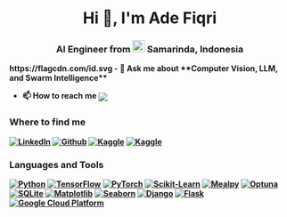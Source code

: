 <h1 align="center">Hi 👋, I'm Ade Fiqri</h1>
<h3 align="center">AI Engineer from <img src="https://flagcdn.com/id.svg" alt="Indonesia" width="22"/> <b>Samarinda, Indonesia<b></h3>
https://flagcdn.com/id.svg
- 💬 Ask me about **Computer Vision, LLM, and Swarm Intelligence**

- 📫 How to reach me <a href="mailto:adefiqri5@gmail.com"><img src="https://img.shields.io/badge/Gmail-adefiqri-grey?style=flat-square&labelColor=EA4335&logo=gmail&logoColor=white" align="center"/></a>

<h3 align="left">Where to find me</h3>
<p>
  <a href="https://www.linkedin.com/in/ade-fiqri-80620014b" target="_blank"><img alt="LinkedIn" src="https://img.shields.io/badge/linkedin-%230077B5.svg?&style=for-the-badge&logo=linkedin&logoColor=white"/></a>
  <a href="https://github.com/adefiqri12" target="_blank"><img alt="Github" src="https://img.shields.io/badge/GitHub-%2312100E.svg?&style=for-the-badge&logo=Github&logoColor=white"/></a>
  <a href="https://www.kaggle.com/adefiqri12" target="_blank"><img alt="Kaggle" src="https://img.shields.io/badge/Kaggle-20BEFF?style=for-the-badge&logo=kaggle&logoColor=white"/></a>
  <a href="https://scholar.google.com/citations?user=dPpY9jcAAAAJ&hl" target="_blank"><img alt="Kaggle" src="https://img.shields.io/badge/Google&ensp;Scholar-4285F4?style=for-the-badge&logo=googlescholar&logoColor=white"/></a>
</p>

<h3 align="left">Languages and Tools</h3>
<p>
  <a href="https://www.python.org/" target="_blank"><img src="https://img.shields.io/badge/Python-3776AB?style=for-the-badge&logo=python&logoColor=white" alt="Python"></a>
  <a href="https://www.tensorflow.org/" target="_blank"><img src="https://img.shields.io/badge/TensorFlow-FF6F00?style=for-the-badge&logo=tensorflow&logoColor=white" alt="TensorFlow"></a>
  <a href="https://pytorch.org/" target="_blank"><img src="https://img.shields.io/badge/PyTorch-EE4C2C?style=for-the-badge&logo=pytorch&logoColor=white" alt="PyTorch"></a>
  <a href="https://scikit-learn.org/" target="_blank"><img src="https://img.shields.io/badge/scikit--learn-F7931E?style=for-the-badge&logo=scikit-learn&logoColor=white" alt="Scikit-Learn"></a>
  <a href="https://mealpy.readthedocs.io/" target="_blank"><img src="https://img.shields.io/badge/Mealpy-3776AB?style=for-the-badge&logo=python&logoColor=white" alt="Mealpy"></a>
  <a href="https://optuna.org/" target="_blank"><img src="https://img.shields.io/badge/Optuna-2783AF?style=for-the-badge&logo=python&logoColor=white" alt="Optuna"></a>
  <a href="https://www.sqlite.org/" target="_blank"><img src="https://img.shields.io/badge/SQLite-003B57?style=for-the-badge&logo=sqlite&logoColor=white" alt="SQLite"></a>
  <a href="https://matplotlib.org/" target="_blank"><img src="https://img.shields.io/badge/Matplotlib-11557C?style=for-the-badge&logo=python&logoColor=white" alt="Matplotlib"></a>
  <a href="https://seaborn.pydata.org/" target="_blank"><img src="https://img.shields.io/badge/Seaborn-3776AB?style=for-the-badge&logo=python&logoColor=white" alt="Seaborn"></a>
  <a href="https://www.djangoproject.com/" target="_blank"><img src="https://img.shields.io/badge/Django-092E20?style=for-the-badge&logo=django&logoColor=white" alt="Django"></a>
  <a href="https://flask.palletsprojects.com/" target="_blank"><img src="https://img.shields.io/badge/Flask-000000?style=for-the-badge&logo=flask&logoColor=white" alt="Flask"></a>
  <a href="https://cloud.google.com/" target="_blank"><img src="https://img.shields.io/badge/Google%20Cloud-4285F4?style=for-the-badge&logo=google-cloud&logoColor=white" alt="Google Cloud Platform"></a>
<p>
